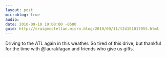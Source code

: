 ```yaml
---
layout: post
microblog: true
audio: 
date: 2010-09-10 19:00:00 -0500
guid: http://craigmcclellan.micro.blog/2010/09/11/t24151017055.html
---
```

Driving to the ATL again in this weather. So tired of this drive, but thankful for the time with @laurakfagan and friends who give us gifts.
